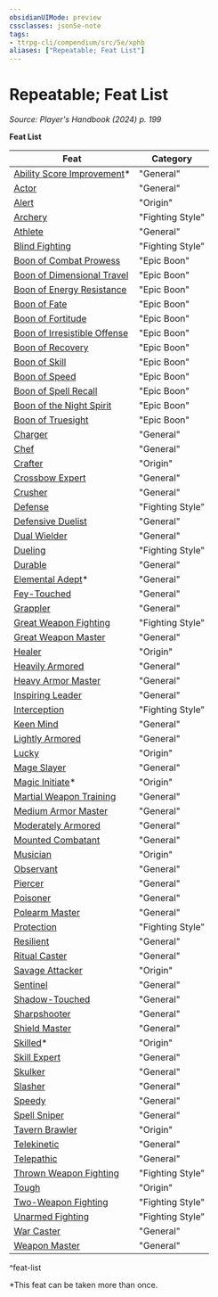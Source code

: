 ```yaml
---
obsidianUIMode: preview
cssclasses: json5e-note
tags:
- ttrpg-cli/compendium/src/5e/xphb
aliases: ["Repeatable; Feat List"]
---
```

# Repeatable; Feat List
*Source: Player's Handbook (2024) p. 199* 

**Feat List**

| Feat | Category |
|------|----------|
| [Ability Score Improvement](Misc%20Files/CLI/compendium/feats/ability-score-improvement-xphb.md)* | "General" |
| [Actor](Misc%20Files/CLI/compendium/feats/actor-xphb.md) | "General" |
| [Alert](Misc%20Files/CLI/compendium/feats/alert-xphb.md) | "Origin" |
| [Archery](Misc%20Files/CLI/compendium/feats/archery-xphb.md) | "Fighting Style" |
| [Athlete](Misc%20Files/CLI/compendium/feats/athlete-xphb.md) | "General" |
| [Blind Fighting](Misc%20Files/CLI/compendium/feats/blind-fighting-xphb.md) | "Fighting Style" |
| [Boon of Combat Prowess](Misc%20Files/CLI/compendium/feats/boon-of-combat-prowess-xphb.md) | "Epic Boon" |
| [Boon of Dimensional Travel](Misc%20Files/CLI/compendium/feats/boon-of-dimensional-travel-xphb.md) | "Epic Boon" |
| [Boon of Energy Resistance](Misc%20Files/CLI/compendium/feats/boon-of-energy-resistance-xphb.md) | "Epic Boon" |
| [Boon of Fate](Misc%20Files/CLI/compendium/feats/boon-of-fate-xphb.md) | "Epic Boon" |
| [Boon of Fortitude](Misc%20Files/CLI/compendium/feats/boon-of-fortitude-xphb.md) | "Epic Boon" |
| [Boon of Irresistible Offense](Misc%20Files/CLI/compendium/feats/boon-of-irresistible-offense-xphb.md) | "Epic Boon" |
| [Boon of Recovery](Misc%20Files/CLI/compendium/feats/boon-of-recovery-xphb.md) | "Epic Boon" |
| [Boon of Skill](Misc%20Files/CLI/compendium/feats/boon-of-skill-xphb.md) | "Epic Boon" |
| [Boon of Speed](Misc%20Files/CLI/compendium/feats/boon-of-speed-xphb.md) | "Epic Boon" |
| [Boon of Spell Recall](Misc%20Files/CLI/compendium/feats/boon-of-spell-recall-xphb.md) | "Epic Boon" |
| [Boon of the Night Spirit](Misc%20Files/CLI/compendium/feats/boon-of-the-night-spirit-xphb.md) | "Epic Boon" |
| [Boon of Truesight](Misc%20Files/CLI/compendium/feats/boon-of-truesight-xphb.md) | "Epic Boon" |
| [Charger](Misc%20Files/CLI/compendium/feats/charger-xphb.md) | "General" |
| [Chef](Misc%20Files/CLI/compendium/feats/chef-xphb.md) | "General" |
| [Crafter](Misc%20Files/CLI/compendium/feats/crafter-xphb.md) | "Origin" |
| [Crossbow Expert](Misc%20Files/CLI/compendium/feats/crossbow-expert-xphb.md) | "General" |
| [Crusher](Misc%20Files/CLI/compendium/feats/crusher-xphb.md) | "General" |
| [Defense](Misc%20Files/CLI/compendium/feats/defense-xphb.md) | "Fighting Style" |
| [Defensive Duelist](Misc%20Files/CLI/compendium/feats/defensive-duelist-xphb.md) | "General" |
| [Dual Wielder](Misc%20Files/CLI/compendium/feats/dual-wielder-xphb.md) | "General" |
| [Dueling](Misc%20Files/CLI/compendium/feats/dueling-xphb.md) | "Fighting Style" |
| [Durable](Misc%20Files/CLI/compendium/feats/durable-xphb.md) | "General" |
| [Elemental Adept](Misc%20Files/CLI/compendium/feats/elemental-adept-xphb.md)* | "General" |
| [Fey-Touched](Misc%20Files/CLI/compendium/feats/fey-touched-xphb.md) | "General" |
| [Grappler](Misc%20Files/CLI/compendium/feats/grappler-xphb.md) | "General" |
| [Great Weapon Fighting](Misc%20Files/CLI/compendium/feats/great-weapon-fighting-xphb.md) | "Fighting Style" |
| [Great Weapon Master](Misc%20Files/CLI/compendium/feats/great-weapon-master-xphb.md) | "General" |
| [Healer](Misc%20Files/CLI/compendium/feats/healer-xphb.md) | "Origin" |
| [Heavily Armored](Misc%20Files/CLI/compendium/feats/heavily-armored-xphb.md) | "General" |
| [Heavy Armor Master](Misc%20Files/CLI/compendium/feats/heavy-armor-master-xphb.md) | "General" |
| [Inspiring Leader](Misc%20Files/CLI/compendium/feats/inspiring-leader-xphb.md) | "General" |
| [Interception](Misc%20Files/CLI/compendium/feats/interception-xphb.md) | "Fighting Style" |
| [Keen Mind](Misc%20Files/CLI/compendium/feats/keen-mind-xphb.md) | "General" |
| [Lightly Armored](Misc%20Files/CLI/compendium/feats/lightly-armored-xphb.md) | "General" |
| [Lucky](Misc%20Files/CLI/compendium/feats/lucky-xphb.md) | "Origin" |
| [Mage Slayer](Misc%20Files/CLI/compendium/feats/mage-slayer-xphb.md) | "General" |
| [Magic Initiate](Misc%20Files/CLI/compendium/feats/magic-initiate-xphb.md)* | "Origin" |
| [Martial Weapon Training](Misc%20Files/CLI/compendium/feats/martial-weapon-training-xphb.md) | "General" |
| [Medium Armor Master](Misc%20Files/CLI/compendium/feats/medium-armor-master-xphb.md) | "General" |
| [Moderately Armored](Misc%20Files/CLI/compendium/feats/moderately-armored-xphb.md) | "General" |
| [Mounted Combatant](Misc%20Files/CLI/compendium/feats/mounted-combatant-xphb.md) | "General" |
| [Musician](Misc%20Files/CLI/compendium/feats/musician-xphb.md) | "Origin" |
| [Observant](Misc%20Files/CLI/compendium/feats/observant-xphb.md) | "General" |
| [Piercer](Misc%20Files/CLI/compendium/feats/piercer-xphb.md) | "General" |
| [Poisoner](Misc%20Files/CLI/compendium/feats/poisoner-xphb.md) | "General" |
| [Polearm Master](Misc%20Files/CLI/compendium/feats/polearm-master-xphb.md) | "General" |
| [Protection](Misc%20Files/CLI/compendium/feats/protection-xphb.md) | "Fighting Style" |
| [Resilient](Misc%20Files/CLI/compendium/feats/resilient-xphb.md) | "General" |
| [Ritual Caster](Misc%20Files/CLI/compendium/feats/ritual-caster-xphb.md) | "General" |
| [Savage Attacker](Misc%20Files/CLI/compendium/feats/savage-attacker-xphb.md) | "Origin" |
| [Sentinel](Misc%20Files/CLI/compendium/feats/sentinel-xphb.md) | "General" |
| [Shadow-Touched](Misc%20Files/CLI/compendium/feats/shadow-touched-xphb.md) | "General" |
| [Sharpshooter](Misc%20Files/CLI/compendium/feats/sharpshooter-xphb.md) | "General" |
| [Shield Master](Misc%20Files/CLI/compendium/feats/shield-master-xphb.md) | "General" |
| [Skilled](Misc%20Files/CLI/compendium/feats/skilled-xphb.md)* | "Origin" |
| [Skill Expert](Misc%20Files/CLI/compendium/feats/skill-expert-xphb.md) | "General" |
| [Skulker](Misc%20Files/CLI/compendium/feats/skulker-xphb.md) | "General" |
| [Slasher](Misc%20Files/CLI/compendium/feats/slasher-xphb.md) | "General" |
| [Speedy](Misc%20Files/CLI/compendium/feats/speedy-xphb.md) | "General" |
| [Spell Sniper](Misc%20Files/CLI/compendium/feats/spell-sniper-xphb.md) | "General" |
| [Tavern Brawler](Misc%20Files/CLI/compendium/feats/tavern-brawler-xphb.md) | "Origin" |
| [Telekinetic](Misc%20Files/CLI/compendium/feats/telekinetic-xphb.md) | "General" |
| [Telepathic](Misc%20Files/CLI/compendium/feats/telepathic-xphb.md) | "General" |
| [Thrown Weapon Fighting](Misc%20Files/CLI/compendium/feats/thrown-weapon-fighting-xphb.md) | "Fighting Style" |
| [Tough](Misc%20Files/CLI/compendium/feats/tough-xphb.md) | "Origin" |
| [Two-Weapon Fighting](Misc%20Files/CLI/compendium/feats/two-weapon-fighting-xphb.md) | "Fighting Style" |
| [Unarmed Fighting](Misc%20Files/CLI/compendium/feats/unarmed-fighting-xphb.md) | "Fighting Style" |
| [War Caster](Misc%20Files/CLI/compendium/feats/war-caster-xphb.md) | "General" |
| [Weapon Master](Misc%20Files/CLI/compendium/feats/weapon-master-xphb.md) | "General" |
^feat-list

*This feat can be taken more than once.